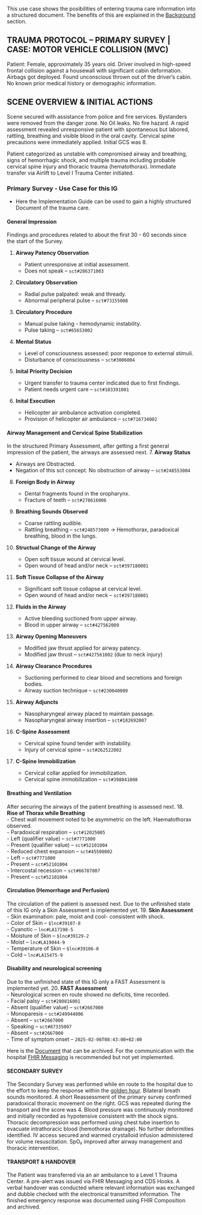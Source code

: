 This use case shows the posibilities of entering trauma care information into a structured document. The benefits of this are explained in the [Background](background.html) section. 

## TRAUMA PROTOCOL – PRIMARY SURVEY | CASE: MOTOR VEHICLE COLLISION (MVC)
Patient: Female, approximately 35 years old. Driver involved in high-speed frontal collision against a housewall with significant cabin deformation. Airbags got deployed. Found unconscious thrown out of the driver’s cabin. No known prior medical history or demographic information. 

## SCENE OVERVIEW & INITIAL ACTIONS
Scene secured with assistance from police and fire services. Bystanders were removed from the danger zone. No Oil leaks. No fire hazard. A rapid assessment revealed unresponsive patient with spontaneous but labored, rattling, breathing and visible blood in the oral cavity. Cervical spine precautions were immediately applied. Initial GCS was 8.

Patient categorized as unstable with compromised airway and breathing, signs of hemorrhagic shock, and multiple trauma including probable cervical spine injury and thoracic trauma (hematothorax). Immediate transfer via Airlift to Level I Trauma Center initiated.

### Primary Survey - Use Case for this IG 
- Here the Implementation Guide can be used to gain a highly structured Document of the trauma care. 

#### General Impression 
Findings and procedures related to about the first 30 - 60 seconds since the start of the Survey. 

1. **Airway Patency Observation** 
   - Patient unresponsive at initial assessment.  
   - Does not speak – `sct#286371003`

2. **Circulatory Observation**  
   - Radial pulse palpated: weak and thready.  
   - Abnormal peripheral pulse – `sct#73155008`

3. **Circulatory Procedure**  
   - Manual pulse taking - hemodynamic instability.  
   - Pulse taking – `sct#65653002`

4. **Mental Status**  
   - Level of consciousness assessed: poor response to external stimuli. 
   - Disturbance of consciousness – `sct#3006004`

5. **Inital Priority Decision**  
   - Urgent transfer to trauma center indicated due to first findings.  
   - Patient needs urgent care – `sct#103391001`

6. **Inital Execution**  
   - Helicopter air ambulance activation completed.  
   - Provision of helicopter air ambulance – `sct#716734002`

#### Airway Management and Cervical Spine Stabilization 
In the structured Primary Assessment, after getting a first general impression of the patient, the airways are assessed next. 
7. **Airway Status**  
   - Airways are Obstracted.  
   - Negation of this sct concept. No obstruction of airway – `sct#248553004`

8. **Foreign Body in Airway**  
   - Dental fragments found in the oropharynx.  
   - Fracture of teeth – `sct#278616006`

9. **Breathing Sounds Observed**  
   - Coarse rattling audible.  
   - Rattling breathing – `sct#248573009` → Hemothorax, paradoxical breathing, blood in the lungs. 

10. **Structual Change of the Airway**  
    - Open soft tissue wound at cervical level.  
    - Open wound of head and/or neck – `sct#397180001`

11. **Soft Tissue Collapse of the Airway**  
    - Significant soft tissue collapse at cervical level.  
    - Open wound of head and/or neck – `sct#397180001`

12. **Fluids in the Airway**  
    - Active bleeding suctioned from upper airway.  
    - Blood in upper airway – `sct#427562009`

13. **Airway Opening Maneuvers**  
    - Modified jaw thrust applied for airway patency.  
    - Modified jaw thrust – `sct#427561002` (due to neck injury)

14. **Airway Clearance Procedures**  
    - Suctioning performed to clear blood and secretions and foreign bodies.  
    - Airway suction technique – `sct#230040009`

15. **Airway Adjuncts**  
    - Nasopharyngeal airway placed to maintain passage.  
    - Nasopharyngeal airway insertion – `sct#182692007`

16. **C-Spine Assessment**  
    - Cervical spine found tender with instability.  
    - Injury of cervical spine – `sct#262522002`

17. **C-Spine Immobilization**  
    - Cervical collar applied for immobilization.  
    - Cervical spine immobilization – `sct#398041008`

#### Breathing and Ventilation 
After securing the airways of the patient breathing is assessed next. 
18. **Rise of Thorax while Breathing**  
    - Chest wall movement noted to be asymmetric on the left. Haematothorax observed.  
    - Paradoxical respiration – `sct#12025005`  
      - Left (qualifier value) – `sct#7771000`  
      - Present (qualifier value) – `sct#52101004`  
    - Reduced chest expansion – `sct#45508002`  
      - Left – `sct#7771000`  
      - Present – `sct#52101004`  
    - Intercostal recession – `sct#66787007`  
      - Present – `sct#52101004`

#### Circulation (Hemorrhage and Perfusion)
The circulation of the patient is assessed next. Due to the unfinished state of this IG only a Skin Assessment is implemented yet. 
19. **Skin Assessment**  
    - Skin examination: pale, moist and cool- consistent with shock.  
    - Color of Skin – `$lnc#39107-8`  
      - Cyanotic – `lnc#LA17198-5`  
    - Moisture of Skin – `$lnc#39129-2`  
      - Moist – `lnc#LA19044-9`  
    - Temperature of Skin – `$lnc#39106-0`  
      - Cold – `lnc#LA15475-9`

#### Disability and neurological screening 
Due to the unfinished state of this IG only a FAST Assessment is implemented yet. 
20. **FAST Assessment**  
    - Neurological screen en route showed no deficits, time recorded.  
    - Facial palsy – `sct#280816001`  
      - Absent (qualifier value) – `sct#2667000`  
    - Monoparesis – `sct#249944006`  
      - Absent – `sct#2667000`  
    - Speaking – `sct#87335007`  
      - Absent – `sct#2667000`  
    - Time of symptom onset – `2025-02-06T08:43:00+02:00`

Here is the [Document](Composition-uc1-tr-composition.json.html) that can be archived. For the communication with the hospital [FHIR Messaging](https://build.fhir.org/messaging.html) is recommended but not yet implemented. 

#### SECONDARY SURVEY

The Secondary Survey was performed while en route to the hospital due to the effort to keep the response within the [golden hour](https://www.thieme-connect.com/products/ejournals/pdf/10.1055/s-0040-1718479.pdf). Bilateral breath sounds monitored. A short Reassessment of the primary survey confirmed paradoxical thoracic movement on the right. GCS was repeated during the transport and the score was 4. Blood pressure was continuously monitored and initially recorded as hypotensive consistent with the shock signs. Thoracic decompression was performed using chest tube insertion to evacuate intrathoracic blood (hemothorax drainage). No further deformities identified. IV access secured and warmed crystalloid infusion administered for volume resuscitation. SpO₂ improved after airway management and thoracic intervention.


#### TRANSPORT & HANDOVER

The Patient was transferred via an air ambulance to a Level 1 Trauma Center. A pre-alert was issued via FHIR Messaging and CDS Hooks. A verbal handover was conducted where relevant information was exchanged and dubble checked with the electronical transmitted information. The finished emergency response was documented using FHIR Composition and archived. 


